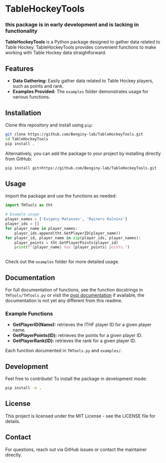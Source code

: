 # TableHockeyTools
### this package is in early development and is lacking in functionality
**TableHockeyTools** is a Python package designed to gather data related to Table Hockey. TableHockeyTools provides convenient functions to make working with Table Hockey data straightforward.

## Features

- **Data Gathering:** Easily gather data related to Table Hockey players, such as points and rank.
- **Examples Provided:** The `examples` folder demonstrates usage for various functions.

## Installation

Clone this repository and install using `pip`:

```bash
git clone https://github.com/Benginy-lab/TableHockeyTools.git
cd TableHockeyTools
pip install .
```

Alternatively, you can add the package to your project by installing directly from GitHub:

```bash
pip install git+https://github.com/Benginy-lab/TableHockeyTools.git
```

## Usage

Import the package and use the functions as needed:

```python
import THTools as tht

# Example usage
player_names = ['Evigeny Matansev', 'Rainers Kalnins']
player_ids = []
for player_name in player_names:
    player_ids.append(tht.GetPlayerID(player_name))
for player_id, player_name in zip(player_ids, player_names):
    player_points = tht.GetPlayerPoints(player_id)
    print(f"{player_name} has {player_points} points.")
    
```

Check out the `examples` folder for more detailed usage.

## Documentation

For full documentation of functions, see the function docstrings in `THTools/THTools.py` or visit the [pypi documentation](https://pypi.org/project/TableHockeyTools/) if available, the documentation is not yet any different from this readme.

### Example Functions

- **GetPlayerID(Name):** retrieves the ITHF player ID for a given player name.
- **GetPlayerPoints(ID):** retrieves the points for a given player ID.
- **GetPlayerRank(ID):** retrieves the rank for a given player ID.
  
Each function documented in `THTools.py` and `examples/`.

## Development

Feel free to contribute! To install the package in development mode:

```bash
pip install -e .
```

## License

This project is licensed under the MIT License - see the LICENSE file for details.

## Contact

For questions, reach out via GitHub issues or contact the maintainer directly.
